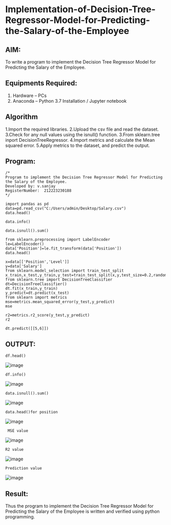 # Implementation-of-Decision-Tree-Regressor-Model-for-Predicting-the-Salary-of-the-Employee

## AIM:
To write a program to implement the Decision Tree Regressor Model for Predicting the Salary of the Employee.

## Equipments Required:
1. Hardware – PCs
2. Anaconda – Python 3.7 Installation / Jupyter notebook

## Algorithm
1.Import the required libraries.
2.Upload the csv file and read the dataset. 3.Check for any null values using the isnull() function.
3.From sklearn.tree inport DecisionTreeRegressor.
4.Import metrics and calculate the Mean squared error.
5.Apply metrics to the dataset, and predict the output.
## Program:
```
/*
Program to implement the Decision Tree Regressor Model for Predicting the Salary of the Employee.
Developed by: v.sanjay
RegisterNumber:  212223230188
*/
```


```
import pandas as pd
data=pd.read_csv("C:/Users/admin/Desktop/Salary.csv")
data.head()
```

```
data.info()
```

```
data.isnull().sum()
```

```
from sklearn.preprocessing import LabelEncoder
le=LabelEncoder()
data['Position']=le.fit_transform(data['Position'])
data.head()
```

```
x=data[['Position','Level']]
y=data['Salary']
from sklearn.model_selection import train_test_split
x_train,x_test,y_train,y_test=train_test_split(x,y,test_size=0.2,random_state=2)
from sklearn.tree import DecisionTreeClassifier
dt=DecisionTreeClassifier()
dt.fit(x_train,y_train)
y_predict=dt.predict(x_test)
from sklearn import metrics
mse=metrics.mean_squared_error(y_test,y_predict)
mse
```
```
r2=metrics.r2_score(y_test,y_predict)
r2
```

```
dt.predict([[5,6]])
```

## OUTPUT:
```
df.head()
```
![image](https://github.com/sanjayy2431/Implementation-of-Decision-Tree-Regressor-Model-for-Predicting-the-Salary-of-the-Employee/assets/149365143/3293b7de-0326-408f-8f73-424b654b224d)
```
df.info()
```
![image](https://github.com/sanjayy2431/Implementation-of-Decision-Tree-Regressor-Model-for-Predicting-the-Salary-of-the-Employee/assets/149365143/09988f91-43df-4784-8df9-615664d78bf2)
```
data.isnull().sum()
```
![image](https://github.com/sanjayy2431/Implementation-of-Decision-Tree-Regressor-Model-for-Predicting-the-Salary-of-the-Employee/assets/149365143/20fb64f3-534f-41de-94ba-933c425356b2)
```
data.head()for position
```
![image](https://github.com/sanjayy2431/Implementation-of-Decision-Tree-Regressor-Model-for-Predicting-the-Salary-of-the-Employee/assets/149365143/fec45cb6-b7c9-44f3-b863-1c67eb4158c0)
```
 MSE value
```
![image](https://github.com/sanjayy2431/Implementation-of-Decision-Tree-Regressor-Model-for-Predicting-the-Salary-of-the-Employee/assets/149365143/fec45cb6-b7c9-44f3-b863-1c67eb4158c0)
```
R2 value
```
![image](https://github.com/sanjayy2431/Implementation-of-Decision-Tree-Regressor-Model-for-Predicting-the-Salary-of-the-Employee/assets/149365143/6ce9a84c-d867-42a7-82d0-13f3741dd02f)
```
Prediction value
```
![image](https://github.com/sanjayy2431/Implementation-of-Decision-Tree-Regressor-Model-for-Predicting-the-Salary-of-the-Employee/assets/149365143/3cf92e12-cbfc-4f9c-94ff-3f9cd3a06eac)


## Result:
Thus the program to implement the Decision Tree Regressor Model for Predicting the Salary of the Employee is written and verified using python programming.
